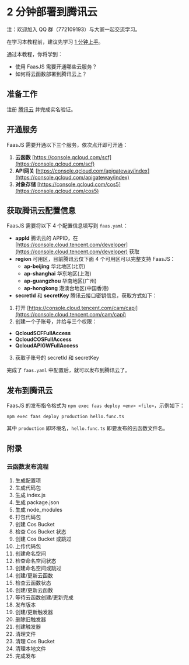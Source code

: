 # 2 分钟部署到腾讯云

注：欢迎加入 QQ 群（772109193）与大家一起交流学习。

在学习本教程前，建议先学习 [1 分钟上手](/guide)。

通过本教程，你将学到：

- 使用 FaasJS 需要开通哪些云服务？
- 如何将云函数部署到腾讯云上？

## 准备工作

注册 [腾讯云](https://cloud.tencent.com/) 并完成实名验证。

## 开通服务

FaasJS 需要开通以下三个服务，依次点开即可开通：

1. **云函数** [https://console.qcloud.com/scf](https://console.qcloud.com/scf)
2. **API网关** [https://console.qcloud.com/apigateway/index](https://console.qcloud.com/apigateway/index)
3. **对象存储** [https://console.qcloud.com/cos5](https://console.qcloud.com/cos5)

## 获取腾讯云配置信息

FaasJS 需要将以下 4 个配置信息填写到 `faas.yaml`：

- **appId** 腾讯云的 APPID，在 [https://console.cloud.tencent.com/developer](https://console.cloud.tencent.com/developer) 获取
- **region** 可用区，目前腾讯云仅下面 4 个可用区可以完整支持 FaasJS：
  - **ap-beijing** 华北地区(北京)
  - **ap-shanghai** 华东地区(上海)
  - **ap-guangzhou** 华南地区(广州)
  - **ap-hongkong** 港澳台地区(中国香港)
- **secretId** 和 **secretKey** 腾讯云接口密钥信息，获取方式如下：

1. 打开 [https://console.cloud.tencent.com/cam/capi](https://console.cloud.tencent.com/cam/capi)
2. 创建一个子账号，并给与三个权限：
  - **QcloudSCFFullAccess**
  - **QcloudCOSFullAccess**
  - **QcloudAPIGWFullAccess**
3. 获取子账号的 secretId 和 secretKey

完成了 `faas.yaml` 中配置后，就可以发布到腾讯云了。

## 发布到腾讯云

FaasJS 的发布指令格式为 `npm exec faas deploy <env> <file>`，示例如下：

    npm exec faas deploy production hello.func.ts

其中 `production` 即环境名，`hello.func.ts` 即要发布的云函数文件名。

## 附录

### 云函数发布流程

1. 生成配置项
2. 生成代码包
  1. 生成 index.js
  2. 生成 package.json
  3. 生成 node_modules
3. 打包代码包
4. 创建 Cos Bucket
  1. 检查 Cos Bucket 状态
  2. 创建 Cos Bucket 或跳过
5. 上传代码包
6. 创建命名空间
  1. 检查命名空间状态
  2. 创建命名空间或跳过
7. 创建/更新云函数
  1. 检查云函数状态
  2. 创建/更新云函数
  3. 等待云函数创建/更新完成
8. 发布版本
9. 创建/更新触发器
  1. 删除旧触发器
  2. 创建触发器
10. 清理文件
  1. 清理 Cos Bucket
  2. 清理本地文件
11. 完成发布
